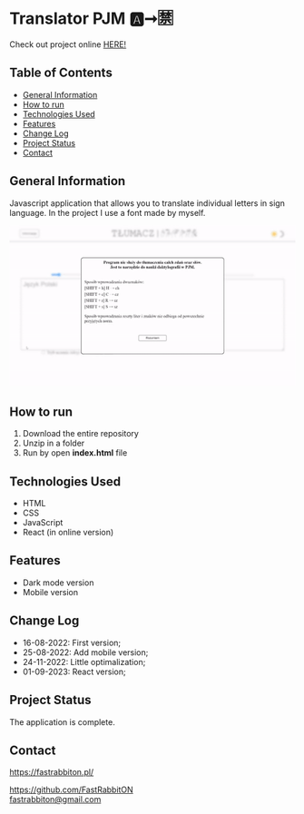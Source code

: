 # Translator PJM 🅰️➞🈲 
Check out project online [HERE!](https://fastrabbiton.pl/translator)


## Table of Contents

* [General Information](#general-information)
* [How to run](#how-to-run)
* [Technologies Used](#technologies-used)
* [Features](#features)
* [Change Log](#change-log)
* [Project Status](#project-status)
* [Contact](#contact)

## General Information
Javascript application that allows you to translate individual letters in sign language. In the project I use a font made by myself. 

![GifTranslator](https://github.com/FastRabbitON/FastRabbitON/blob/main/GifTranslator.gif)

## How to run
 1. Download the entire repository
 2. Unzip in a folder
 3. Run by open **index.html** file

## Technologies Used
- HTML
- CSS
- JavaScript
- React (in online version)

## Features
- Dark mode version
- Mobile version

## Change Log
- 16-08-2022: First version;
- 25-08-2022: Add mobile version;
- 24-11-2022: Little optimalization;
- 01-09-2023: React version;

## Project Status
The application is complete.

## Contact
https://fastrabbiton.pl/

https://github.com/FastRabbitON \
fastrabbiton@gmail.com



